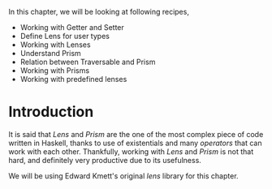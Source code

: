 In this chapter, we will be looking at following recipes,

* Working with Getter and Setter
* Define Lens for user types
* Working with Lenses
* Understand Prism
* Relation between Traversable and Prism
* Working with Prisms
* Working with predefined lenses

Introduction
===============

It is said that *Lens* and *Prism* are the one of the most complex piece of code written in Haskell, thanks to use of existentials and many *operators* that can work with each other. Thankfully, working with *Lens* and *Prism* is not that hard, and definitely very productive due to its usefulness.

We will be using Edward Kmett's original *lens* library for this chapter.

